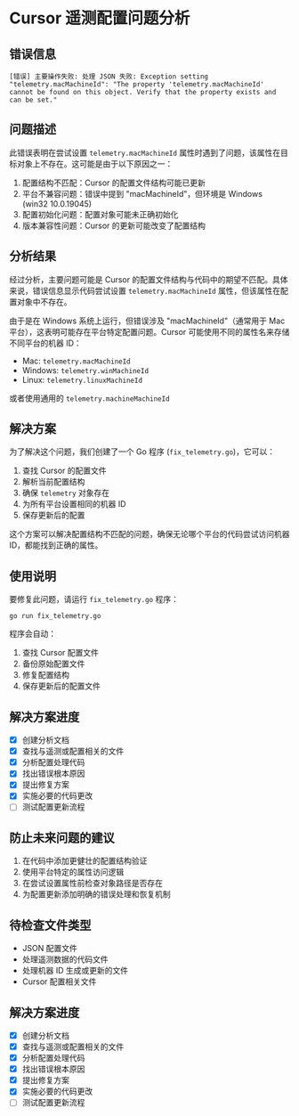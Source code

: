 # Cursor 遥测配置问题分析

## 错误信息
```
[错误] 主要操作失败: 处理 JSON 失败: Exception setting "telemetry.macMachineId": "The property 'telemetry.macMachineId' cannot be found on this object. Verify that the property exists and can be set."
```

## 问题描述
此错误表明在尝试设置 `telemetry.macMachineId` 属性时遇到了问题，该属性在目标对象上不存在。这可能是由于以下原因之一：

1. 配置结构不匹配：Cursor 的配置文件结构可能已更新
2. 平台不兼容问题：错误中提到 "macMachineId"，但环境是 Windows (win32 10.0.19045)
3. 配置初始化问题：配置对象可能未正确初始化
4. 版本兼容性问题：Cursor 的更新可能改变了配置结构

## 分析结果

经过分析，主要问题可能是 Cursor 的配置文件结构与代码中的期望不匹配。具体来说，错误信息显示代码尝试设置 `telemetry.macMachineId` 属性，但该属性在配置对象中不存在。

由于是在 Windows 系统上运行，但错误涉及 "macMachineId"（通常用于 Mac 平台），这表明可能存在平台特定配置问题。Cursor 可能使用不同的属性名来存储不同平台的机器 ID：

- Mac: `telemetry.macMachineId`
- Windows: `telemetry.winMachineId`
- Linux: `telemetry.linuxMachineId`

或者使用通用的 `telemetry.machineMachineId`

## 解决方案

为了解决这个问题，我们创建了一个 Go 程序 (`fix_telemetry.go`)，它可以：

1. 查找 Cursor 的配置文件
2. 解析当前配置结构
3. 确保 `telemetry` 对象存在
4. 为所有平台设置相同的机器 ID
5. 保存更新后的配置

这个方案可以解决配置结构不匹配的问题，确保无论哪个平台的代码尝试访问机器 ID，都能找到正确的属性。

## 使用说明

要修复此问题，请运行 `fix_telemetry.go` 程序：

```
go run fix_telemetry.go
```

程序会自动：
1. 查找 Cursor 配置文件
2. 备份原始配置文件
3. 修复配置结构
4. 保存更新后的配置文件

## 解决方案进度
- [x] 创建分析文档
- [x] 查找与遥测或配置相关的文件
- [x] 分析配置处理代码
- [x] 找出错误根本原因
- [x] 提出修复方案
- [x] 实施必要的代码更改
- [ ] 测试配置更新流程

## 防止未来问题的建议

1. 在代码中添加更健壮的配置结构验证
2. 使用平台特定的属性访问逻辑
3. 在尝试设置属性前检查对象路径是否存在
4. 为配置更新添加明确的错误处理和恢复机制

## 待检查文件类型
- JSON 配置文件
- 处理遥测数据的代码文件
- 处理机器 ID 生成或更新的文件
- Cursor 配置相关文件

## 解决方案进度
- [x] 创建分析文档
- [x] 查找与遥测或配置相关的文件
- [x] 分析配置处理代码
- [x] 找出错误根本原因
- [x] 提出修复方案
- [x] 实施必要的代码更改
- [ ] 测试配置更新流程 